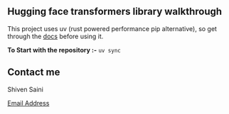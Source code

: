 ## Hugging face transformers library walkthrough
This project uses uv (rust powered performance pip alternative), so get through the [docs](https://docs.astral.sh/uv/) before using it.

**To Start with the repository :-**
`uv sync` 

## Contact me
Shiven Saini

[Email Address](mailTo:shiven.career@proton.me)

